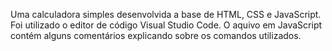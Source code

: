 Uma calculadora simples desenvolvida a base de HTML, CSS e JavaScript. Foi utilizado o editor de código Visual Studio Code. O aquivo em JavaScript contém alguns comentários explicando sobre os comandos utilizados.
